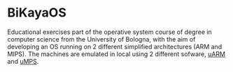 # BiKayaOS

Educational exercises part of the operative system course of degree in computer science from the University of Bologna, with the aim of developing an OS running on 2 different simplified architectures (ARM and MIPS).
The machines are emulated in local using 2 different sofware, [uARM](https://github.com/mellotanica/uARM) and [uMPS](https://github.com/tjonjic/umps).
